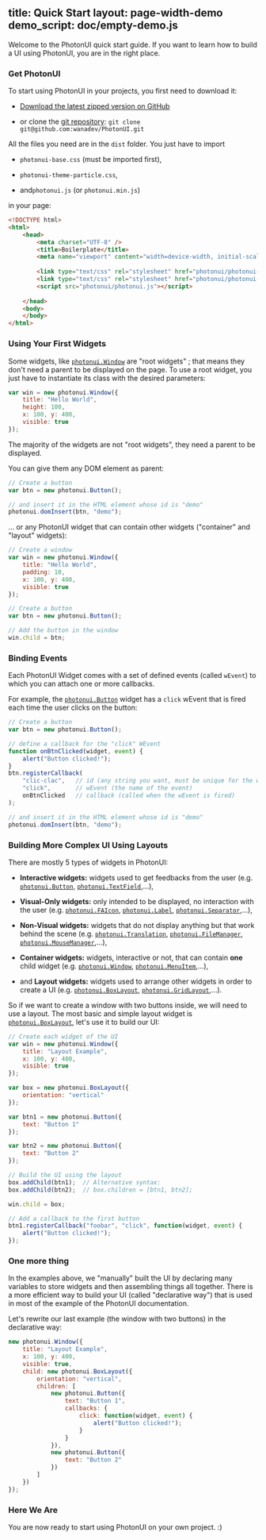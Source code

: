 title: Quick Start
layout: page-width-demo
demo_script: doc/empty-demo.js
---

Welcome to the PhotonUI quick start guide. If you want to learn how to build a UI using PhotonUI, you are in the right place.


### Get PhotonUI

To start using PhotonUI in your projects, you first need to download it:

* [Download the latest zipped version on GitHub][zip]

* or clone the [git repository][gh]: `git clone git@github.com:wanadev/PhotonUI.git`

All the files you need are in the `dist` folder. You just have to import

* `photonui-base.css` (must be imported first),

* `photonui-theme-particle.css`,

* and`photonui.js` (or `photonui.min.js`)

in your page:


```html
<!DOCTYPE html>
<html>
    <head>
        <meta charset="UTF-8" />
        <title>Boilerplate</title>
        <meta name="viewport" content="width=device-width, initial-scale=1.0" />
        
        <link type="text/css" rel="stylesheet" href="photonui/photonui-base.css" />
        <link type="text/css" rel="stylesheet" href="photonui/photonui-theme-particle.css" />
        <script src="photonui/photonui.js"></script>
        
    </head>
    <body>
    </body>
</html>
```

[zip]: https://github.com/wanadev/PhotonUI/archive/master.zip
[gh]: https://github.com/wanadev/PhotonUI


### Using Your First Widgets

Some widgets, like [`photonui.Window`][doc-window] are "root widgets" ; that means they don't need a parent to be displayed on the page. To use a root widget, you just have to instantiate its class with the desired parameters:

```javascript
var win = new photonui.Window({
    title: "Hello World",
    height: 100,
    x: 100, y: 400,
    visible: true
});
```

The majority of the widgets are not "root widgets", they need a parent to be displayed.

You can give them any DOM element as parent:

```javascript
// Create a button
var btn = new photonui.Button();

// and insert it in the HTML element whose id is "demo"
photonui.domInsert(btn, "demo");
```

... or any PhotonUI widget that can contain other widgets ("container" and "layout" widgets):

```javascript
// Create a window
var win = new photonui.Window({
    title: "Hello World",
    padding: 10,
    x: 100, y: 400,
    visible: true
});

// Create a button
var btn = new photonui.Button();

// Add the button in the window
win.child = btn;
```


### Binding Events

Each PhotonUI Widget comes with a set of defined events (called `wEvent`) to which you can attach one or more callbacks.

For example, the [`photonui.Button`][doc-button] widget has a `click` wEvent that is fired each time the user clicks on the button:

```javascript
// Create a button
var btn = new photonui.Button();

// define a callback for the "click" WEvent
function onBtnClicked(widget, event) {
    alert("Button clicked!");
}
btn.registerCallback(
    "clic-clac",   // id (any string you want, must be unique for the widget)
    "click",       // wEvent (the name of the event)
    onBtnClicked   // callback (called when the wEvent is fired)
);

// and insert it in the HTML element whose id is "demo"
photonui.domInsert(btn, "demo");
```


### Building More Complex UI Using Layouts

There are mostly 5 types of widgets in PhotonUI:

* **Interactive widgets:** widgets used to get feedbacks from the user (e.g. [`photonui.Button`][doc-button], [`photonui.TextField`][doc-textfield],...),

* **Visual-Only widgets:** only intended to be displayed, no interaction with the user (e.g. [`photonui.FAIcon`][doc-faicon], [`photonui.Label`][doc-label], [`photonui.Separator`][doc-separator],...),

* **Non-Visual widgets:** widgets that do not display anything but that work behind the scene (e.g. [`photonui.Translation`][doc-translation], [`photonui.FileManager`][doc-filemanager], [`photonui.MouseManager`][doc-mousemanager],...),

* **Container widgets:** widgets, interactive or not, that can contain **one** child widget (e.g. [`photonui.Window`][doc-window], [`photonui.MenuItem`][doc-menuitem],...),

* and **Layout widgets:** widgets used to arrange other widgets in order to create a UI (e.g. [`photonui.BoxLayout`][doc-boxlayout], [`photonui.GridLayout`][doc-gridlayout],...).


So if we want to create a window with two buttons inside, we will need to use a layout. The most basic and simple layout widget is [`photonui.BoxLayout`][doc-boxlayout], let's use it to build our UI:


```javascript
// Create each widget of the UI
var win = new photonui.Window({
    title: "Layout Example",
    x: 100, y: 400,
    visible: true
});

var box = new photonui.BoxLayout({
    orientation: "vertical"
});

var btn1 = new photonui.Button({
    text: "Button 1"
});

var btn2 = new photonui.Button({
    text: "Button 2"
});

// Build the UI using the layout
box.addChild(btn1);  // Alternative syntax:
box.addChild(btn2);  // box.children = [btn1, btn2];

win.child = box;

// Add a callback to the first button
btn1.registerCallback("foobar", "click", function(widget, event) {
    alert("Button clicked!");
});
```


### One more thing

In the examples above, we "manually" built the UI by declaring many variables to store widgets and then assembling things all together. There is a more efficient way to build your UI (called "declarative way") that is used in most of the example of the PhotonUI documentation.

Let's rewrite our last example (the window with two buttons) in the declarative way:

```javascript
new photonui.Window({
    title: "Layout Example",
    x: 100, y: 400,
    visible: true,
    child: new photonui.BoxLayout({
        orientation: "vertical",
        children: [
            new photonui.Button({
                text: "Button 1",
                callbacks: {
                    click: function(widget, event) {
                        alert("Button clicked!");
                    }
                }
            }),
            new photonui.Button({
                text: "Button 2"
            })
        ]
    })
});
```


### Here We Are

You are now ready to start using PhotonUI on your own project. :)



[doc-window]: widgets/window.html
[doc-button]: widgets/button.html
[doc-translation]: widgets/translation.html
[doc-faicon]: widgets/faicon.html
[doc-boxlayout]: ../ref/classes/photonui.BoxLayout.html
[doc-gridlayout]: ../ref/classes/photonui.GridLayout.html
[doc-separator]: widgets/separator.html
[doc-label]: widgets/label.html
[doc-textfield]: widgets/textfield.html
[doc-menuitem]: ../ref/classes/photonui.MenuItem.html
[doc-filemanager]: widgets/filemanager.html
[doc-mousemanager]: ../ref/classes/photonui.MouseManager.html


